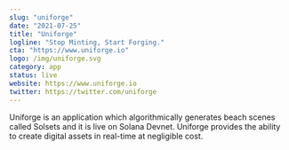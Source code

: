 ```yaml
---
slug: "uniforge"
date: "2021-07-25"
title: "Uniforge"
logline: "Stop Minting, Start Forging."
cta: "https://www.uniforge.io"
logo: /img/uniforge.svg
category: app
status: live
website: https://www.uniforge.io
twitter: https://twitter.com/uniforge
---
```


Uniforge is an application which algorithmically generates beach scenes called Solsets and it is live on Solana Devnet. Uniforge provides the ability to create digital assets in real-time at negligible cost.
